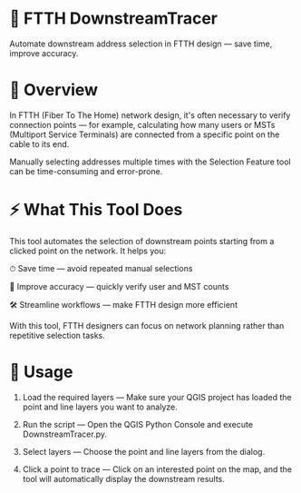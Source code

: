 # 🚀 FTTH DownstreamTracer

Automate downstream address selection in FTTH design — save time, improve accuracy.

# 📌 Overview

In FTTH (Fiber To The Home) network design, it's often necessary to verify connection points — for example, calculating how many users or MSTs (Multiport Service Terminals) are connected from a specific point on the cable to its end.

Manually selecting addresses multiple times with the Selection Feature tool can be time-consuming and error-prone.

# ⚡ What This Tool Does

This tool automates the selection of downstream points starting from a clicked point on the network. It helps you:

⏱ Save time — avoid repeated manual selections

🎯 Improve accuracy — quickly verify user and MST counts

🛠 Streamline workflows — make FTTH design more efficient

With this tool, FTTH designers can focus on network planning rather than repetitive selection tasks.

# 🧩 Usage

1. Load the required layers — Make sure your QGIS project has loaded the point and line layers you want to analyze.

2. Run the script — Open the QGIS Python Console and execute DownstreamTracer.py.

3. Select layers — Choose the point and line layers from the dialog.

4. Click a point to trace — Click on an interested point on the map, and the tool will automatically display the downstream results.
